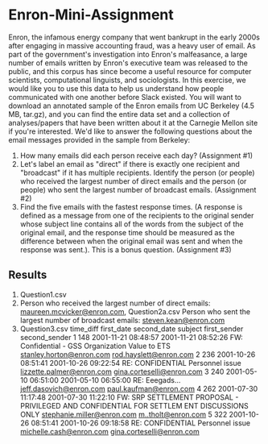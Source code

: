 # Enron-Mini-Assignment

Enron, the infamous energy company that went bankrupt in the early 2000s after engaging in massive accounting fraud, was a heavy user of email. As part of the government's investigation into Enron's malfeasance, a large number of emails written by Enron's executive team was released to the public, and this corpus has since become a useful resource for computer scientists, computational linguists, and sociologists. In this exercise, we would like you to use this data to help us understand how people communicated with one another before Slack existed.
You will want to download an annotated sample of the Enron emails from UC Berkeley (4.5 MB, tar.gz), and you can find the entire data set and a collection of analyses/papers that have been written about it at the Carnegie Mellon site if you're interested. We'd like to answer the following questions about the email messages provided in the sample from Berkeley:
1. How many emails did each person receive each day? (Assignment #1)
2. Let's label an email as "direct" if there is exactly one recipient and "broadcast" if it has multiple recipients. Identify the person (or people) who received the largest number of direct emails and the person (or people) who sent the largest number of broadcast emails. (Assignment #2)
3. Find the five emails with the fastest response times. (A response is defined as a message from one of the recipients to the original sender whose subject line contains all of the words from the subject of the original email, and the response time should be measured as the difference between when the original email was sent and when the response was sent.). This is a bonus question. (Assignment #3)

## Results 
1. Question1.csv
2. Person who received the largest number of direct emails: 	maureen.mcvicker@enron.com, Question2a.csv
   Person who sent the largest number of broadcast emails:  steven.kean@enron.com
3. Question3.csv
	time_diff	first_date	second_date	subject	first_sender	second_sender
1	148	2001-11-21 08:48:57	2001-11-21 08:52:26	FW: Confidential - GSS Organization Value to ETS	stanley.horton@enron.com	rod.hayslett@enron.com
2	236	2001-10-26 08:51:41	2001-10-26 09:22:54	RE: CONFIDENTIAL Personnel issue	lizzette.palmer@enron.com	gina.corteselli@enron.com
3	240	2001-05-10 06:51:00	2001-05-10 06:55:00	RE: Eeegads...	jeff.dasovich@enron.com	paul.kaufman@enron.com
4	262	2001-07-30 11:17:48	2001-07-30 11:22:10	FW: SRP SETTLEMENT PROPOSAL - PRIVILEGED AND CONFIDENTIAL FOR
 SETTLEM	ENT DISCUSSIONS ONLY	stephanie.miller@enron.com	m..tholt@enron.com
5	322	2001-10-26 08:51:41	2001-10-26 09:18:58	RE: CONFIDENTIAL Personnel issue	michelle.cash@enron.com	gina.corteselli@enron.com
